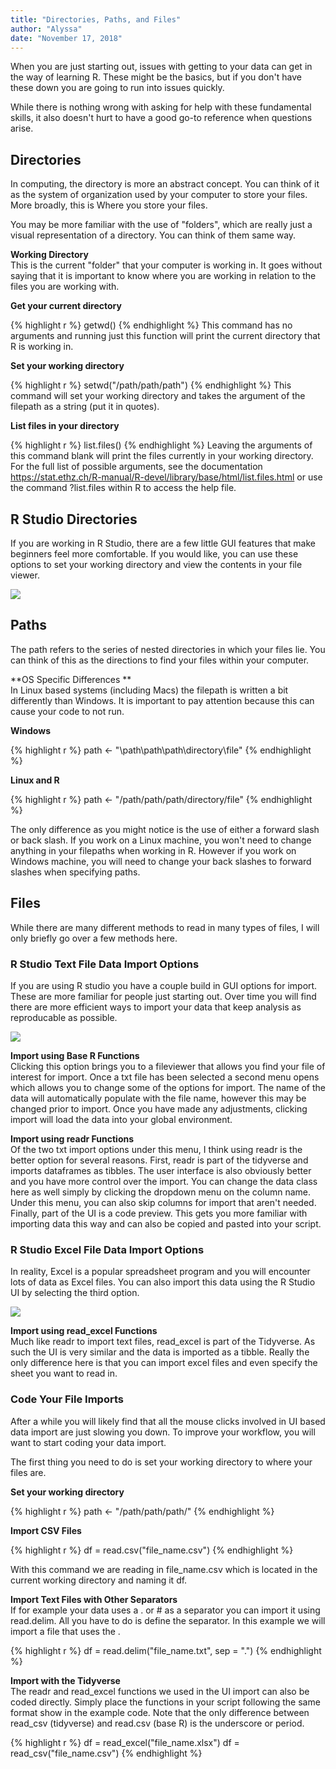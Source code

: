 ```yaml
---
title: "Directories, Paths, and Files"
author: "Alyssa"
date: "November 17, 2018"
---
```




When you are just starting out, issues with getting to your data can get in the way of learning R. These might be the basics, but if you don't have these down you are going to run into issues quickly.  

While there is nothing wrong with asking for help with these fundamental skills, it also doesn't hurt to have a good go-to reference when questions arise.

## Directories  

In computing, the directory is more an abstract concept. You can think of it as the system of organization used by your computer to store your files. More broadly, this is Where you store your files.  

You may be more familiar with the use of "folders", which are really just a visual representation of a directory. You can think of them same way.

**Working Directory**  
This is the current "folder" that your computer is working in. It goes without saying that it is important to know where you are working in relation to the files you are working with.

**Get your current directory**  

{% highlight r %}
getwd()
{% endhighlight %}
This command has no arguments and running just this function will print the current directory that R is working in.  

**Set your working directory**  

{% highlight r %}
setwd("/path/path/path")
{% endhighlight %}
This command will set your working directory and takes the argument of the filepath as a string (put it in quotes).

**List files in your directory**  

{% highlight r %}
list.files()
{% endhighlight %}
Leaving the arguments of this command blank will print the files currently in your working directory. For the full list of possible arguments, see the documentation <https://stat.ethz.ch/R-manual/R-devel/library/base/html/list.files.html> or use the command ?list.files within R to access the help file.

## R Studio Directories  
If you are working in R Studio, there are a few little GUI features that make beginners feel more comfortable. If you would like, you can use these options to set your working directory and view the contents in your file viewer.

![](https://i.imgur.com/9jVVpIg.jpg)


## Paths  

The path refers to the series of nested directories in which your files lie. You can think of this as the directions to find your files within your computer.

**OS Specific Differences **  
In Linux based systems (including Macs) the filepath is written a bit differently than Windows. It is important to pay attention because this can cause your code to not run.

**Windows**

{% highlight r %}
path <- "\path\path\path\directory\file"
{% endhighlight %}

**Linux and R**

{% highlight r %}
path <- "/path/path/path/directory/file"
{% endhighlight %}

The only difference as you might notice is the use of either a forward slash or back slash. If you work on a Linux machine, you won't need to change anything in your filepaths when working in R. However if you work on Windows machine, you will need to change your back slashes to forward slashes when specifying paths.

## Files  
While there are many different methods to read in many types of files, I will only briefly go over a few methods here.

### R Studio Text File Data Import Options
If you are using R studio you have a couple build in GUI options for import. These are more familiar for people just starting out. Over time you will find there are more efficient ways to import your data that keep analysis as reproducable as possible.

![](https://i.imgur.com/rIRkBwX.jpg?1)  

**Import using Base R Functions**  
Clicking this option brings you to a fileviewer that allows you find your file of interest for import. Once a txt file has been selected a second menu opens which allows you to change some of the options for import. The name of the data will automatically populate with the file name, however this may be changed prior to import. Once you have made any adjustments, clicking import will load the data into your global environment.  

**Import using readr Functions**  
Of the two txt import options under this menu, I think using readr is the better option for several reasons. First, readr is part of the tidyverse and imports dataframes as tibbles. The user interface is also obviously better and you have more control over the import. You can change the data class here as well simply by clicking the dropdown menu on the column name. Under this menu, you can also skip columns for import that aren't needed. Finally, part of the UI is a code preview. This gets you more familiar with importing data this way and can also be copied and pasted into your script.  

### R Studio Excel File Data Import Options
In reality, Excel is a popular spreadsheet program and you will encounter lots of data as Excel files. You can also import this data using the R Studio UI by selecting the third option.

![](https://i.imgur.com/oU23rZo.jpg)  

**Import using read_excel Functions**  
Much like readr to import text files, read_excel is part of the Tidyverse. As such the UI is very similar and the data is imported as a tibble. Really the only difference here is that you can import excel files and even specify the sheet you want to read in.  

### Code Your File Imports   
After a while you will likely find that all the mouse clicks involved in UI based data import are just slowing you down. To improve your workflow, you will want to start coding your data import.  

The first thing you need to do is set your working directory to where your files are.  

**Set your working directory**

{% highlight r %}
path <- "/path/path/path/"
{% endhighlight %}


**Import CSV Files**  


{% highlight r %}
df = read.csv("file_name.csv")
{% endhighlight %}

With this command we are reading in file_name.csv which is located in the current working directory and naming it df.

**Import Text Files with Other Separators**  
If for example your data uses a . or # as a separator you can import it using read.delim. All you have to do is define the separator. In this example we will import a file that uses the .  


{% highlight r %}
df = read.delim("file_name.txt", sep = ".")
{% endhighlight %}

**Import with the Tidyverse**  
The readr and read_excel functions we used in the UI import can also be coded directly. Simply place the functions in your script following the same format show in the example code. Note that the only difference between read_csv (tidyverse) and read.csv (base R) is the underscore or period.  


{% highlight r %}
df = read_excel("file_name.xlsx")
df = read_csv("file_name.csv")
{% endhighlight %}
